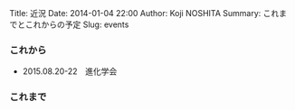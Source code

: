 Title: 近況
Date: 2014-01-04 22:00
Author: Koji NOSHITA
Summary: これまでとこれからの予定
Slug: events

### これから

* 2015.08.20-22　進化学会

### これまで
